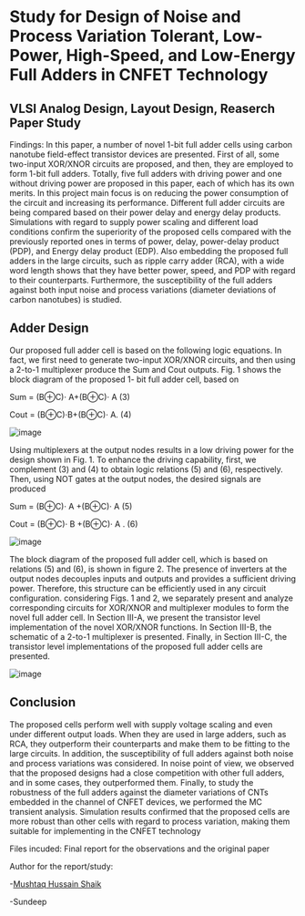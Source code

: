 # Study for Design of Noise and Process Variation Tolerant, Low-Power, High-Speed, and Low-Energy Full Adders in CNFET Technology

## VLSI Analog Design, Layout Design, Reaserch Paper Study

Findings: In this paper, a number of novel 1-bit full adder cells using carbon nanotube field-effect
transistor devices are presented.
First of all, some two-input XOR/XNOR circuits are proposed, and then, they are
employed to form 1-bit full adders.
Totally, five full adders with driving power and one without driving power are proposed
in this paper, each of which has its own merits.
In this project main focus is on reducing the power consumption of the circuit and
increasing its performance.
Different full adder circuits are being compared based on their power delay and energy
delay products.
Simulations with regard to supply power scaling and different load conditions confirm
the superiority of the proposed cells compared with the previously reported ones in
terms of power, delay, power-delay product (PDP), and Energy delay product (EDP).
Also embedding the proposed full adders in the large circuits, such as ripple carry adder
(RCA), with a wide word length shows that they have better power, speed, and PDP
with regard to their counterparts.
Furthermore, the susceptibility of the full adders against both input noise and process
variations (diameter deviations of carbon nanotubes) is studied.

## Adder Design 

Our proposed full adder cell is based on the following logic equations. In fact, we first
need to generate two-input XOR/XNOR circuits, and then using a 2-to-1 multiplexer
produce the Sum and Cout outputs. Fig. 1 shows the block diagram of the proposed 1-
bit full adder cell, based on

Sum = (B⊕C)· A+(B⊕C)· A (3)

Cout = (B⊕C)·B+(B⊕C)· A. (4)

![image](https://github.com/Mushtaq0399/Term-Paper-Study/assets/139509924/dce34dfc-9d97-426f-8224-c84bcdb695e1)

Using multiplexers at the output nodes results in a low driving power for the design
shown in Fig. 1. To enhance the driving capability, first, we complement (3) and (4) to
obtain logic relations (5) and (6), respectively. Then, using NOT gates at the output
nodes, the desired signals are produced

Sum = (B⊕C)· A +(B⊕C)· A (5)

Cout = (B⊕C)· B +(B⊕C)· A . (6)

![image](https://github.com/Mushtaq0399/Term-Paper-Study/assets/139509924/e04d5e65-bdf5-4e52-aba0-0fe70fbef705)

The block diagram of the proposed full adder cell, which is based on relations (5) and
(6), is shown in figure 2. The presence of inverters at the output nodes decouples inputs
and outputs and provides a sufficient driving power. Therefore, this structure can be
efficiently used in any circuit configuration. considering Figs. 1 and 2, we separately present and
analyze corresponding circuits for XOR/XNOR and multiplexer modules to form the
novel full adder cell. In Section III-A, we present the transistor level implementation of
the novel XOR/XNOR functions. In Section III-B, the schematic of a 2-to-1 multiplexer
is presented. Finally, in Section III-C, the transistor level implementations of the
proposed full adder cells are presented.

![image](https://github.com/Mushtaq0399/Term-Paper-Study/assets/139509924/c95fc006-515c-4526-8067-255b37c1164d)

## Conclusion 

The proposed cells perform well with supply voltage scaling and even under different
output loads. When they are used in large adders, such as RCA, they outperform their
counterparts and make them to be fitting to the large circuits.
In addition, the susceptibility of full adders against both noise and process variations
was considered. In noise point of view, we observed that the proposed designs had a
close competition with other full adders, and in some cases, they outperformed them.
Finally, to study the robustness of the full adders against the diameter variations of
CNTs embedded in the channel of CNFET devices, we performed the MC transient
analysis. Simulation results confirmed that the proposed cells are more robust than other
cells with regard to process variation, making them suitable for implementing in the
CNFET technology

Files incuded: Final report for the observations and the original paper

Author for the report/study:

-[Mushtaq Hussain Shaik](https://www.linkedin.com/in/mushtaqhussainshaik/)

-Sundeep
